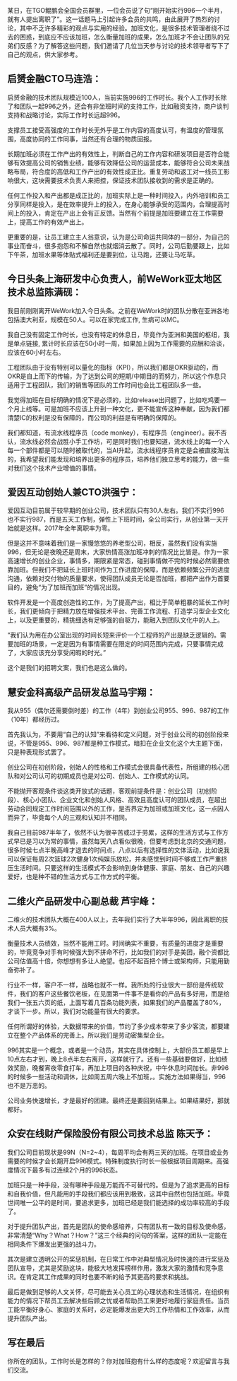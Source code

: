 某日，在TGO鲲鹏会全国会员群里，一位会员说了句“刚开始实行996一个半月，就有人提出离职了”。这一话题马上引起许多会员的共鸣，由此展开了热烈的讨论，其中不乏许多精彩的观点与实用的经验。加班文化，是很多技术管理者绕不过去的困惑，到底应不应该加班，怎么衡量加班的成果，怎么加班才不会让团队的兄弟们反感？为了解答这些问题，我们邀请了几位当天参与讨论的技术领导者写下了自己的观点，供大家参考。

## 启赟金融CTO马连浩：

启赟金融的技术团队规模近100人，当前实施996的工作时长。我个人工作时长除了和团队一起996之外，还会有非坐班时间的支持工作，比如融资支持，商户谈判支持和战略讨论，实际工作时长远超996。

支撑员工接受高强度的工作时长无外乎是工作内容的高度认可，有温度的管理氛围，高度协同的工作同事，当然还有合理的物质回报。

长期加班必须在工作产出的有效性上，判断自己的工作内容和研发项目是否符合能够有效提高公司的销售业绩，能够有效降低公司的运营成本，能够符合公司未来战略布局，符合度的高低和工作产出的有效性成正比。重复劳动和返工对一线员工影响很大，这块需要技术负责人来把控，保证技术团队接收到的需求是正确的。

任何工作投入和产出都是成正比的，加班实际上是一种时间投入，内外培训和员工分享同样是投入，是在效率提升上的投入，在身心能够承受的范围内，合理提高时间上的投入，肯定在产出上会有正反馈。当然有个前提是加班要建立在工作需要上，提高工作的有效产出上。

更重要的是，让员工建立主人翁意识，认为是公司命运共同体的一部分，为自己的事业而奋斗，很多抱怨和不解自然也就烟消云散了。同时，公司后勤要跟上，比如下午茶，加班水果等体贴式福利还是要到位，让马跑，还要让马吃草。

## 今日头条上海研发中心负责人，前WeWork亚太地区技术总监陈满砚：

我目前刚刚离开WeWork加入今日头条。之前在WeWork时的团队分散在亚洲各地包括澳大利亚，规模在50人。可以在家完成工作, 生病可以MC。

我自己没有固定工作时长，也没有特定的休息日，毕竟作为亚洲和美国的枢纽，我是单点链接, 累计时长应该在50小时一周，如果加上因为工作需要的应酬和洽谈，应该在60小时左右。

工程团队由于没有特别可以量化的指标（KPI），所以我们都是OKR驱动的，而OKR是自上而下的传输，为了达到公司的短期/中期目的而努力，所以这个作息只适用于工程团队，我们的销售等团队的工作时间也会比工程团队多一些。

我觉得加班在目标明确的情况下是必须的，比如release出问题了，比如吃鸡要一个月上线等。可是加班不应该上升到一种文化，更不能宣传这种奉献，因为我们都清楚IC的权利是没有保障的，而公司的利益是有明确的保障的。

我们都知道，有流水线程序员（code monkey），有程序员（engineer）。我不否认，流水线必然会战胜小手工作坊，可是同时我们也要知道，流水线上的每一个人每一个部件都是可以随时被取代的，当AI升起，流水线程序员肯定是会被直接淘汰的，我希望我们能发现和培养出更多的程序员，培养他们独立思考的能力，做一些对我们这个技术产业增值的事情。

## 爱因互动创始人兼CTO洪强宁：

爱因互动目前属于较早期的创业公司，技术团队只有30人左右。我们不实行996也不实行987，而是五天工作制，弹性上下班时间，全公司实行，从创业第一天开始就是这样。2017年全年离职率为零。

但是这并不意味着我们是一家慢悠悠的养老型公司，相反，虽然我们没有实施996，但无论是夜晚还是周末，大家热情高涨加班冲刺的情况比比皆是。作为一家高速增长的创业企业，事情多，期限紧是常态，碰到事情做不完的时候必然需要依靠加班。但我们不把延长上班时间作为工作进度的保障，而是依赖频繁公开的进度沟通，依赖对交付物的质量要求，使得团队成员无论是否加班，都把产出作为首要目的，避免“为了加班而加班”的情况出现。

软件开发是一个高度创造性的工作，为了提高产出，相比于简单粗暴的延长工作时长，我们更倾向于把精力放在增强技术平台、完善工作流程、打造学习型企业文化上，以及更重要的，精挑细选有足够强的自驱力，能融入到团队文化中的人上。

“我们认为用在办公室出现的时间长短来评价一个工程师的产出是缺乏逻辑的。需要加班的场景，一定是因为有事情需要在限定的时间范围内完成，只要事情完成了，大家应该充分享受闲暇的时光。”

这个是我们的招聘文案，我们也是这么做的。

## 慧安金科高级产品研发总监马宇翔：

我从955（偶尔还需要倒时差）的工作（4年）到创业公司955、996、987的工作（10年）都经历过。

首先我认为，不要用“自己的认知”来看待和定义问题，对于创业公司的初创阶段来说，不管是955、996、987都是种工作模式，暗扣在企业文化这个大主题下面，只是种表现形式罢了。

创业公司在初创阶段，创始人的性格和工作模式会很具备代表性，所组建的核心团队和对公司认可的初期成员也是对公司、创始人、工作模式的认同。

不能抛开客观条件谈这类开放式的话题，客观前提条件是：创业公司（初创阶段）、核心小团队、企业文化和创始人风格、高效且高度认可的团队成员，在超出劳动合同规定工作时间范围以外的工作，是否界定为加班或加班文化，这一点因人而异了，毕竟每个人的三观和认知并不相同。

我自己目前987半年了，依然不认为很辛苦或过于劳累，这样的生活方式与工作方式早已是习以为常的事情，虽然每天八点看似很晚，但要考虑到北京的交通问题，很多时候七点半晚高峰才退去的时间点，八点以后有选择性的文体活动，比如说我可以保证每周2次篮球2次健身1次纯娱乐放松，并未感觉到时间不够或工作严重挤压生活时间。只要这样的生活模式不会影响到身体健康、家庭、朋友、自己的兴趣爱好，也是种不错的生活方式与工作方式的平衡。

## 二维火产品研发中心副总裁 芦宇峰：

二维火的技术团队大概在400人以上，去年我们实行了大半年996，因此离职的技术人员大概有3%。

衡量技术人员绩效，当然不能用工时。时间确实不重要，有质量的进度才是重要的，毕竟竞争对手有时候强大到不拼命不行，比如我们的对手是美团，融个资都比公司估值高十倍，你想想有多让人绝望。也招不起百把个博士或架构师，只能用勤奋弥补了。

行业不一样，客户不一样，战略也就不一样。我所处的行业很大一部份是传统软件，我们的客户这些餐饮老板，在见面第一件事不是看你的产品有多好用，而是给我们一张五六页的纸，上面写着几百条功能列表，如果我们的产品覆盖了80%，才谈下一步。所以，我们对功能量有很大的要求。

任何所谓好的体验，大数据带来的价值，节约了多少成本带来了多少客流，都要建立在整个产品体系的完善上。所以我们是劳动密集型企业。

996其实是一个概念，或者是一个动员，其实在具体控制上，大部份员工都是早上10点左右才到，晚上8点半左右离开，这样就行了。还有一些基础要做好，比如绩效奖励，晚餐宵夜零食打车，再加上项目的各种庆祝，中午休息时间加长。非996的时候多一些活动和调休，比如周五周六晚上不加班，。实施方法如果得当，996也不是万恶的。

公司业务快速增长，才是最好的团建。最终还是要回到结果上。如果结果好，那就都好。

## 众安在线财产保险股份有限公司技术总监 陈天予：

我们公司目前现状是99N（N=2~4），每周平均会有两三天的加班。在项目或业务需要的时候才会长期开启996模式。特殊制度执行时长一般根据项目周期来。高强度情况下最多有过连续2个月的996状态。

加班只是一种手段，没有哪种手段是万能而不可替代的。但是为了追求更高的目标和自我价值，但凡能用的手段我们都应该用到极致，这其中自然也包括加班。毕竟世间唯一公平的是时间，要追求更多，加班已经是我们能选择的成功率较高的手段了。

对于提升团队产出，首先是团队的使命感培养，只有团队有一致的目标及使命感，非常清楚“Why？What？How？”这三个经典的问句的答案，这样的团队一定能在相同条件下爆发出更强的战斗力。

其次是建立透明公开的奖惩机制，在日常工作中对典型情况及时快速的进行奖惩及团队宣导，尤其是奖励这块，能极大地发挥榜样作用，激发大家的激情和竞争意识。在肯定其工作成果的同时也要不断的给予其更高的要求和挑战。

最后是做到足够的人文关怀，尽可能去关心员工的心理状态和生活情况，在组织有能力的情况下帮员工去解决些后顾之忧或者帮助员工来更好地履行家庭责任。当员工能平衡好身心、家庭的关系时，必定能爆发出更大的工作热情和工作效率，从而提升团队产出。

## 写在最后

你所在的团队，工作时长是怎样的？你对加班抱有什么样的态度呢？欢迎留言与我们交流。